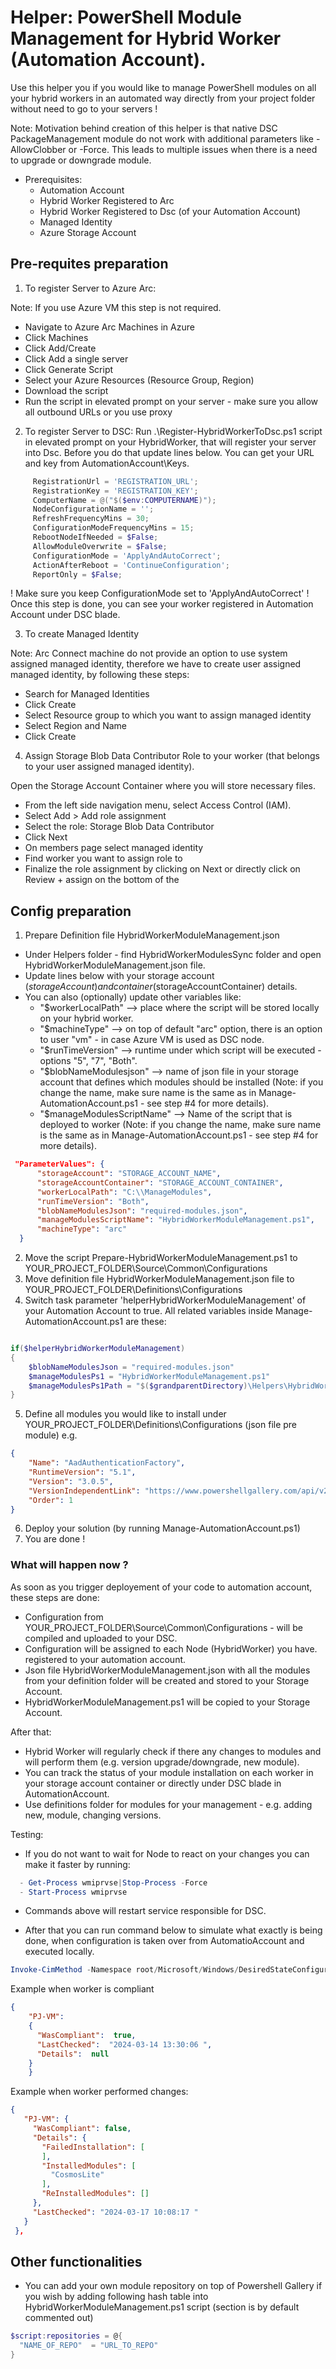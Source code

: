 # Helper: PowerShell Module Management for Hybrid Worker (Automation Account).
Use this helper you if you would like to manage PowerShell modules on all your hybrid workers in an automated way directly from your project folder without need to go to your servers ! 

Note: Motivation behind creation of this helper is that native DSC PackageManagement module do not work with additional parameters like -AllowClobber or -Force. This leads to multiple issues when there is a need to upgrade or downgrade module. 

- Prerequisites:
  - Automation Account
  - Hybrid Worker Registered to Arc
  - Hybrid Worker Registered to Dsc (of your Automation Account)
  - Managed Identity
  - Azure Storage Account

## Pre-requites preparation
1) To register Server to Azure Arc: 

Note: If you use Azure VM this step is not required. 

  - Navigate to Azure Arc Machines in Azure
  - Click Machines
  - Click Add/Create
  - Click Add a single server
  - Click Generate Script
  - Select your Azure Resources (Resource Group, Region)
  - Download the script
  - Run the script in elevated prompt on your server - make sure you allow all outbound URLs or you use proxy 


2) To register Server to DSC: Run .\Register-HybridWorkerToDsc.ps1 script in elevated prompt on your HybridWorker, that will register your server into Dsc. Before you do that update lines below. You can get your URL and key from AutomationAccount\Keys. 
```Powershell
     RegistrationUrl = 'REGISTRATION_URL';
     RegistrationKey = 'REGISTRATION_KEY';
     ComputerName = @("$($env:COMPUTERNAME)");
     NodeConfigurationName = '';
     RefreshFrequencyMins = 30;
     ConfigurationModeFrequencyMins = 15;
     RebootNodeIfNeeded = $False;
     AllowModuleOverwrite = $False;
     ConfigurationMode = 'ApplyAndAutoCorrect';
     ActionAfterReboot = 'ContinueConfiguration';
     ReportOnly = $False;
```
! Make sure you keep ConfigurationMode set to 'ApplyAndAutoCorrect' !
Once this step is done, you can see your worker registered in Automation Account under DSC blade. 

3) To create Managed Identity

Note: Arc Connect machine do not provide an option to use system assigned managed identity, therefore we have to create user assigned managed identity, by following these steps: 
- Search for Managed Identities
- Click Create
- Select Resource group to which you want to assign managed identity
- Select Region and Name
- Click Create


4) Assign Storage Blob Data Contributor Role to your worker (that belongs to your user assigned managed identity). 

  Open the Storage Account Container where you will store necessary files. 
  - From the left side navigation menu, select Access Control (IAM).
  - Select Add > Add role assignment
  - Select the role: Storage Blob Data Contributor
  - Click Next
  - On members page select managed identity
  - Find worker you want to assign role to
  - Finalize the role assignment by clicking on Next or directly click on Review + assign on the bottom of the

## Config preparation
1) Prepare Definition file HybridWorkerModuleManagement.json
  - Under Helpers folder - find HybridWorkerModulesSync folder and open HybridWorkerModuleManagement.json file.
  - Update lines below with your storage account ($storageAccount) and container ($storageAccountContainer) details.
  - You can also (optionally) update other variables like: 
    -  "$workerLocalPath" --> place where the script will be stored locally on your hybrid worker. 
    -  "$machineType" --> on top of default "arc" option, there is an option to user "vm" - in case Azure VM is used as DSC node.
    -  "$runTimeVersion" --> runtime under which script will be executed - options "5", "7", "Both".
    -  "$blobNameModulesjson" --> name of json file in your storage account that defines which modules should be installed (Note: if you change the name, make sure name is the same as in Manage-AutomationAccount.ps1 - see step #4 for more details).
    -  "$manageModulesScriptName" --> Name of the script that is deployed to worker (Note: if you change the name, make sure name is the same as in Manage-AutomationAccount.ps1 - see step #4 for more details).
  ``` json
   "ParameterValues": {
        "storageAccount": "STORAGE_ACCOUNT_NAME",
        "storageAccountContainer": "STORAGE_ACCOUNT_CONTAINER",
        "workerLocalPath": "C:\\ManageModules",
        "runTimeVersion": "Both", 
        "blobNameModulesJson": "required-modules.json",
        "manageModulesScriptName": "HybridWorkerModuleManagement.ps1",
        "machineType": "arc" 
    }

  ```

2) Move the script Prepare-HybridWorkerModuleManagement.ps1 to YOUR_PROJECT_FOLDER\Source\Common\Configurations
3) Move definition file HybridWorkerModuleManagement.json file to YOUR_PROJECT_FOLDER\Definitions\Configurations
4) Switch task parameter 'helperHybridWorkerModuleManagement' of your Automation Account to true. All related variables inside Manage-AutomationAccount.ps1 are these: 

```PowerShell

if($helperHybridWorkerModuleManagement)
{
    $blobNameModulesJson = "required-modules.json"
    $manageModulesPs1 = "HybridWorkerModuleManagement.ps1"
    $manageModulesPs1Path = "$($grandparentDirectory)\Helpers\HybridWorkerModuleManagement\$($manageModulesPS1)"
}
```
5) Define all modules you would like to install under YOUR_PROJECT_FOLDER\Definitions\Configurations (json file pre module) e.g.
```json
{
    "Name": "AadAuthenticationFactory",
    "RuntimeVersion": "5.1",
    "Version": "3.0.5",
    "VersionIndependentLink": "https://www.powershellgallery.com/api/v2/package/AadAuthenticationFactory",
    "Order": 1
}
```

6) Deploy your solution (by running Manage-AutomationAccount.ps1)
7) You are done !
 
 ### What will happen now ? 

 As soon as you trigger deployement of your code to automation account, these steps are done: 
  - Configuration from YOUR_PROJECT_FOLDER\Source\Common\Configurations - will be compiled and uploaded to your DSC.
  - Configuration will be assigned to each Node (HybridWorker) you have. registered to your automation account.
  - Json file HybridWorkerModuleManagement.json with all the modules from your definition folder will be created and stored to your Storage Account.
  - HybridWorkerModuleManagement.ps1 will be copied to your Storage Account.

After that: 

  - Hybrid Worker will regularly check if there any changes to modules and will perform them (e.g. version upgrade/downgrade, new module).
  - You can track the status of your module installation on each worker in your storage account container or directly under DSC blade in AutomationAccount.
  - Use definitions folder for modules for your management - e.g. adding new, module, changing versions.

Testing: 
  - If you do not want to wait for Node to react on your changes you can make it faster by running: 
  ```PowerShell
    - Get-Process wmiprvse|Stop-Process -Force
    - Start-Process wmiprvse 
  ```
  - Commands above will restart service responsible for DSC. 

  - After that you can run command below to simulate what exactly is being done, when configuration is taken over from AutomatioAccount and executed locally. 
  ```PowerShell
  Invoke-CimMethod -Namespace root/Microsoft/Windows/DesiredStateConfiguration -Cl MSFT_DSCLocalConfigurationManager -Method PerformRequiredConfigurationChecks -Arguments @{Flags = [System.UInt32]1} -Verbose
  ```
  
  
  Example when worker is compliant 
  ``` json
  {
      "PJ-VM":  
      {
        "WasCompliant":  true,
        "LastChecked":  "2024-03-14 13:30:06 ",
        "Details":  null
      }
      }
  ```
 Example when worker performed changes:
 ```json
 {
    "PJ-VM": {
      "WasCompliant": false,
      "Details": {
        "FailedInstallation": [
        ],
        "InstalledModules": [
          "CosmosLite"
        ],
        "ReInstalledModules": []
      },
      "LastChecked": "2024-03-17 10:08:17 "
    }
  },
 ```
## Other functionalities
  - You can add your own module repository on top of Powershell Gallery if you wish by adding following hash table into HybridWorkerModuleManagement.ps1 script (section is by default commented out)
  ```Powershell
  $script:repositories = @{
    "NAME_OF_REPO"  = "URL_TO_REPO"
  }
  ```
